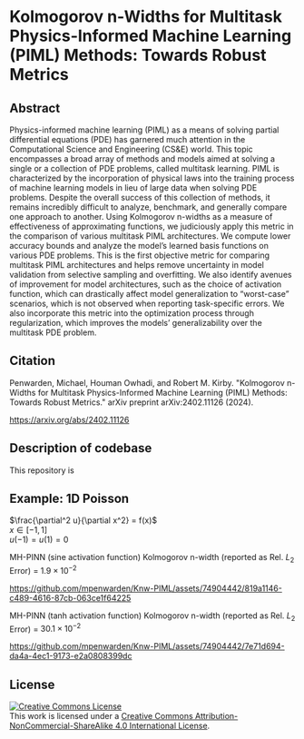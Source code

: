 # Kolmogorov n-Widths for Multitask Physics-Informed Machine Learning (PIML) Methods: Towards Robust Metrics

## Abstract

Physics-informed machine learning (PIML) as a means of solving partial differential equations (PDE) has
garnered much attention in the Computational Science and Engineering (CS&E) world. This topic encompasses a broad array of methods and models aimed at solving a single or a collection of PDE problems, called
multitask learning. PIML is characterized by the incorporation of physical laws into the training process of
machine learning models in lieu of large data when solving PDE problems. Despite the overall success of
this collection of methods, it remains incredibly difficult to analyze, benchmark, and generally compare one
approach to another. Using Kolmogorov n-widths as a measure of effectiveness of approximating functions,
we judiciously apply this metric in the comparison of various multitask PIML architectures. We compute
lower accuracy bounds and analyze the model’s learned basis functions on various PDE problems. This
is the first objective metric for comparing multitask PIML architectures and helps remove uncertainty in
model validation from selective sampling and overfitting. We also identify avenues of improvement for model
architectures, such as the choice of activation function, which can drastically affect model generalization to
“worst-case” scenarios, which is not observed when reporting task-specific errors. We also incorporate this
metric into the optimization process through regularization, which improves the models’ generalizability
over the multitask PDE problem.

## Citation

Penwarden, Michael, Houman Owhadi, and Robert M. Kirby. "Kolmogorov n-Widths for Multitask Physics-Informed Machine Learning (PIML) Methods: Towards Robust Metrics." arXiv preprint arXiv:2402.11126 (2024).

https://arxiv.org/abs/2402.11126

## Description of codebase

This repository is 

## Example: 1D Poisson

$\frac{\partial^2 u}{\partial x^2} = f(x)$ <br>
$x \in [-1,1]$ <br>
$u(-1) = u(1) = 0$

MH-PINN (sine activation function) Kolmogorov n-width (reported as Rel. $L_2$ Error) = $1.9 \times 10^{-2}$

https://github.com/mpenwarden/Knw-PIML/assets/74904442/819a1146-c489-4616-87cb-063ce1f64225

MH-PINN (tanh activation function) Kolmogorov n-width (reported as Rel. $L_2$ Error) = $30.1 \times 10^{-2}$

https://github.com/mpenwarden/Knw-PIML/assets/74904442/7e71d694-da4a-4ec1-9173-e2a0808399dc


## License

<a rel="license" href="http://creativecommons.org/licenses/by-nc-sa/4.0/"><img alt="Creative Commons License" style="border-width:0" src="https://i.creativecommons.org/l/by-nc-sa/4.0/88x31.png" /></a><br />This work is licensed under a <a rel="license" href="http://creativecommons.org/licenses/by-nc-sa/4.0/">Creative Commons Attribution-NonCommercial-ShareAlike 4.0 International License</a>.
